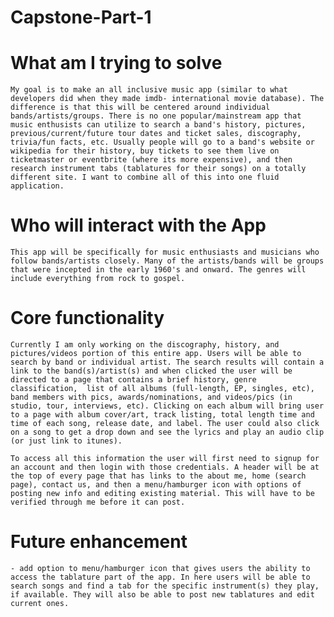 # Capstone-Part-1

# What am I trying to solve
    My goal is to make an all inclusive music app (similar to what developers did when they made imdb- international movie database). The difference is that this will be centered around individual bands/artists/groups. There is no one popular/mainstream app that music enthusists can utilize to search a band's history, pictures, previous/current/future tour dates and ticket sales, discography, trivia/fun facts, etc. Usually people will go to a band's website or wikipedia for their history, buy tickets to see them live on ticketmaster or eventbrite (where its more expensive), and then research instrument tabs (tablatures for their songs) on a totally different site. I want to combine all of this into one fluid application. 

# Who will interact with the App

    This app will be specifically for music enthusiasts and musicians who follow bands/artists closely. Many of the artists/bands will be groups that were incepted in the early 1960's and onward. The genres will include everything from rock to gospel. 

# Core functionality

    Currently I am only working on the discography, history, and pictures/videos portion of this entire app. Users will be able to search by band or individual artist. The search results will contain a link to the band(s)/artist(s) and when clicked the user will be directed to a page that contains a brief history, genre classification,  list of all albums (full-length, EP, singles, etc), band members with pics, awards/nominations, and videos/pics (in studio, tour, interviews, etc). Clicking on each album will bring user to a page with album cover/art, track listing, total length time and time of each song, release date, and label. The user could also click on a song to get a drop down and see the lyrics and play an audio clip (or just link to itunes). 

    To access all this information the user will first need to signup for an account and then login with those credentials. A header will be at the top of every page that has links to the about me, home (search page), contact us, and then a menu/hamburger icon with options of posting new info and editing existing material. This will have to be verified through me before it can post. 

# Future enhancement

    - add option to menu/hamburger icon that gives users the ability to access the tablature part of the app. In here users will be able to search songs and find a tab for the specific instrument(s) they play, if available. They will also be able to post new tablatures and edit current ones. 
